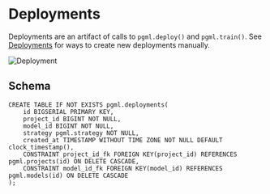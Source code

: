 # Deployments

Deployments are an artifact of calls to `pgml.deploy()` and `pgml.train()`. See [Deployments](/docs/guides/predictions/deployments/) for ways to create new deployments manually.

![Deployment](/dashboard/static/images/dashboard/deployment.png)

## Schema

```postgresql
CREATE TABLE IF NOT EXISTS pgml.deployments(
	id BIGSERIAL PRIMARY KEY,
	project_id BIGINT NOT NULL,
	model_id BIGINT NOT NULL,
	strategy pgml.strategy NOT NULL,
	created_at TIMESTAMP WITHOUT TIME ZONE NOT NULL DEFAULT clock_timestamp(),
	CONSTRAINT project_id_fk FOREIGN KEY(project_id) REFERENCES pgml.projects(id) ON DELETE CASCADE,
	CONSTRAINT model_id_fk FOREIGN KEY(model_id) REFERENCES pgml.models(id) ON DELETE CASCADE
);
```
